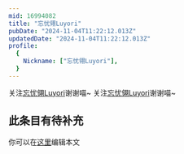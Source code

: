```yaml
---
mid: 16994082
title: "忘忧翎Luyori"
pubDate: "2024-11-04T11:22:12.013Z"
updatedDate: "2024-11-04T11:22:12.013Z"
profile:
  {
    Nickname: ["忘忧翎Luyori"],
  }
---
```


关注[忘忧翎Luyori](https://space.bilibili.com/16994082)谢谢喵~ 关注[忘忧翎Luyori](https://space.bilibili.com/16994082)谢谢喵~

## 此条目有待补充
你可以在[这里](https://github.com/Yuhanawa/VTuber.ICU-Content/edit/master/v/忘忧翎Luyori/index.md)编辑本文
